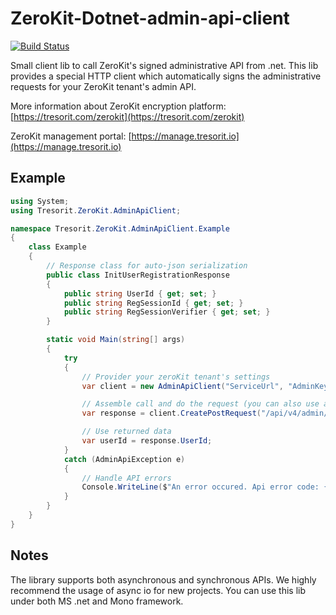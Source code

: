 # ZeroKit-Dotnet-admin-api-client
[![Build Status](https://travis-ci.org/tresorit/ZeroKit-Dotnet-admin-api-client.svg?branch=master)](https://travis-ci.org/tresorit/ZeroKit-Dotnet-admin-api-client.svg?branch=master)

Small client lib to call ZeroKit's signed administrative API from .net.
This lib provides a special HTTP client which automatically signs the administrative requests for your ZeroKit tenant's admin API.

More information about ZeroKit encryption platform: [https://tresorit.com/zerokit](https://tresorit.com/zerokit)

ZeroKit management portal: [https://manage.tresorit.io](https://manage.tresorit.io)

## Example
```csharp
using System;
using Tresorit.ZeroKit.AdminApiClient;

namespace Tresorit.ZeroKit.AdminApiClient.Example
{
	class Example
	{
		// Response class for auto-json serialization
		public class InitUserRegistrationResponse
		{
			public string UserId { get; set; }
			public string RegSessionId { get; set; }
			public string RegSessionVerifier { get; set; }
		}

		static void Main(string[] args)
		{
			try
			{
				// Provider your zeroKit tenant's settings
				var client = new AdminApiClient("ServiceUrl", "AdminKey");

				// Assemble call and do the request (you can also use async api)
				var response = client.CreatePostRequest("/api/v4/admin/user/init-user-registration").Query().AsJson<InitUserRegistrationResponse>();

				// Use returned data
				var userId = response.UserId;
			}
			catch (AdminApiException e)
			{
				// Handle API errors
				Console.WriteLine($"An error occured. Api error code: {e.ErrorCode}, error message: {e.Message}");
			}
		}
	}
}

```

## Notes
The library supports both asynchronous and synchronous APIs. We highly recommend the usage of async io for new projects.
You can use this lib under both MS .net and Mono framework.